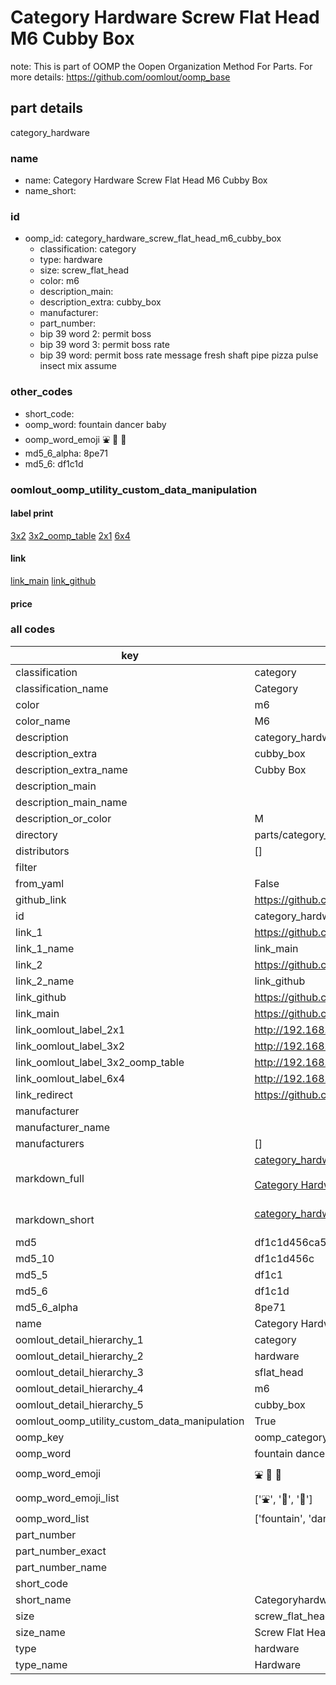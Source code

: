 # Category Hardware Screw Flat Head M6 Cubby Box  

note: This is part of OOMP the Oopen Organization Method For Parts. For more details: https://github.com/oomlout/oomp_base

##  part details
  



category_hardware



### name
* name: Category Hardware Screw Flat Head M6 Cubby Box
* name_short: 
### id
* oomp_id: category_hardware_screw_flat_head_m6_cubby_box
  * classification: category
  * type: hardware
  * size: screw_flat_head
  * color: m6
  * description_main: 
  * description_extra: cubby_box
  * manufacturer: 
  * part_number: 
  * bip 39 word 2: permit boss
  * bip 39 word 3: permit boss rate
  * bip 39 word: permit boss rate message fresh shaft pipe pizza pulse insect mix assume

### other_codes
* short_code: 
* oomp_word: fountain dancer baby
* oomp_word_emoji :fountain: :dancer: :baby:
* md5_6_alpha: 8pe71
* md5_6: df1c1d






### oomlout_oomp_utility_custom_data_manipulation
#### label print
[3x2](http://192.168.1.245:1112/?label=oomp%208pe71)
[3x2_oomp_table](http://192.168.1.108:1112/?label=oomp%208pe71)
[2x1](http://192.168.1.242:1112/?label=oomp%208pe71)
[6x4](http://192.168.1.55:1112/?label=oomp%208pe71)    

#### link

[link_main](https://github.com/oomlout/oomlout_oomp_version_1_messy/tree/main/parts/category_hardware_screw_flat_head_m6_cubby_box) [link_github](https://github.com/oomlout/oomlout_oomp_version_1_messy/tree/main/parts/category_hardware_screw_flat_head_m6_cubby_box)                             

#### price







### all codes 
| key | value |  
| --- | --- |  
| classification | category |  
| classification_name | Category |  
| color | m6 |  
| color_name | M6 |  
| description | category_hardware |  
| description_extra | cubby_box |  
| description_extra_name | Cubby Box |  
| description_main |  |  
| description_main_name |  |  
| description_or_color | M  |  
| directory | parts/category_hardware_screw_flat_head_m6_cubby_box |  
| distributors | [] |  
| filter |  |  
| from_yaml | False |  
| github_link | https://github.com/oomlout/oomlout_oomp_part_src/tree/main/parts/category_hardware_screw_flat_head_m6_cubby_box |  
| id | category_hardware_screw_flat_head_m6_cubby_box |  
| link_1 | https://github.com/oomlout/oomlout_oomp_version_1_messy/tree/main/parts/category_hardware_screw_flat_head_m6_cubby_box |  
| link_1_name | link_main |  
| link_2 | https://github.com/oomlout/oomlout_oomp_version_1_messy/tree/main/parts/category_hardware_screw_flat_head_m6_cubby_box |  
| link_2_name | link_github |  
| link_github | https://github.com/oomlout/oomlout_oomp_version_1_messy/tree/main/parts/category_hardware_screw_flat_head_m6_cubby_box |  
| link_main | https://github.com/oomlout/oomlout_oomp_version_1_messy/tree/main/parts/category_hardware_screw_flat_head_m6_cubby_box |  
| link_oomlout_label_2x1 | http://192.168.1.242:1112/?label=oomp%208pe71 |  
| link_oomlout_label_3x2 | http://192.168.1.245:1112/?label=oomp%208pe71 |  
| link_oomlout_label_3x2_oomp_table | http://192.168.1.108:1112/?label=oomp%208pe71 |  
| link_oomlout_label_6x4 | http://192.168.1.55:1112/?label=oomp%208pe71 |  
| link_redirect | https://github.com/oomlout/oomlout_oomp_version_1_messy/tree/main/parts/category_hardware_screw_flat_head_m6_cubby_box |  
| manufacturer |  |  
| manufacturer_name |  |  
| manufacturers | [] |  
| markdown_full | [category_hardware_screw_flat_head_m6_cubby_box](none)<br>[](none)<br>[Category Hardware Screw Flat Head M6 Cubby Box](none)<br><br> |  
| markdown_short | [category_hardware_screw_flat_head_m6_cubby_box](none)<br><br> |  
| md5 | df1c1d456ca5b4ab13ae68bf64468d19 |  
| md5_10 | df1c1d456c |  
| md5_5 | df1c1 |  
| md5_6 | df1c1d |  
| md5_6_alpha | 8pe71 |  
| name | Category Hardware Screw Flat Head M6 Cubby Box |  
| oomlout_detail_hierarchy_1 | category |  
| oomlout_detail_hierarchy_2 | hardware |  
| oomlout_detail_hierarchy_3 | sflat_head |  
| oomlout_detail_hierarchy_4 | m6 |  
| oomlout_detail_hierarchy_5 | cubby_box |  
| oomlout_oomp_utility_custom_data_manipulation | True |  
| oomp_key | oomp_category_hardware_screw_flat_head_m6_cubby_box |  
| oomp_word | fountain dancer baby |  
| oomp_word_emoji | :fountain: :dancer: :baby: |  
| oomp_word_emoji_list | [':fountain:', ':dancer:', ':baby:'] |  
| oomp_word_list | ['fountain', 'dancer', 'baby'] |  
| part_number |  |  
| part_number_exact |  |  
| part_number_name |  |  
| short_code |  |  
| short_name | Categoryhardware |  
| size | screw_flat_head |  
| size_name | Screw Flat Head |  
| type | hardware |  
| type_name | Hardware |  

